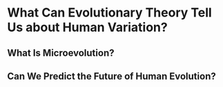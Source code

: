 # What Can Evolutionary Theory Tell Us about Human Variation?

## What Is Microevolution?
## Can We Predict the Future of Human Evolution?